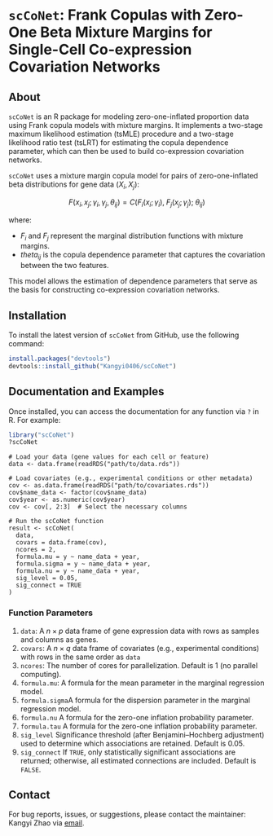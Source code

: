 # `scCoNet`: Frank Copulas with Zero-One Beta Mixture Margins for Single-Cell Co-expression Covariation Networks

<!-- badges: start -->
<!-- badges: end -->

## About

`scCoNet` is an R package for modeling zero-one-inflated proportion data using Frank copula models with mixture margins. It implements a two-stage maximum likelihood estimation (tsMLE) procedure and a two-stage likelihood ratio test (tsLRT) for estimating the copula dependence parameter, which can then be used to build co-expression covariation networks.


`scCoNet` uses a mixture margin copula model for pairs of zero-one-inflated beta distributions for gene data $(X_i, X_j)$:


$$
F(x_i, x_j; \gamma_i, \gamma_j, \theta_{ij}) = C\Big( F_i(x_i; \gamma_i),\; F_j(x_j; \gamma_j);\; \theta_{ij} \Big)
$$

where:

- $F_i$ and $F_j$ represent the marginal distribution functions with mixture margins.
- $theta_{ij}$ is the copula dependence parameter that captures the covariation between the two features.

This model allows the estimation of dependence parameters that serve as the basis for constructing co-expression covariation networks.


## Installation

To install the latest version of `scCoNet` from GitHub, use the following command:


```r
install.packages("devtools")
devtools::install_github("Kangyi0406/scCoNet")
```

## Documentation and Examples

Once installed, you can access the documentation for any function via `?` in R. For example:

``` r
library("scCoNet")
?scCoNet

```

```{r}
# Load your data (gene values for each cell or feature)
data <- data.frame(readRDS("path/to/data.rds"))

# Load covariates (e.g., experimental conditions or other metadata)
cov <- as.data.frame(readRDS("path/to/covariates.rds"))
cov$name_data <- factor(cov$name_data)
cov$year <- as.numeric(cov$year)
cov <- cov[, 2:3]  # Select the necessary columns

# Run the scCoNet function
result <- scCoNet(
  data,
  covars = data.frame(cov),
  ncores = 2,
  formula.mu = y ~ name_data + year,
  formula.sigma = y ~ name_data + year,
  formula.nu = y ~ name_data + year,
  sig_level = 0.05,
  sig_connect = TRUE
)
```


### Function Parameters

1. `data`: A $n \times p$ data frame of gene expression data with rows as samples and columns as genes.
2. `covars`: A $n \times q$ data frame of covariates (e.g., experimental conditions) with rows in the same order as `data`
3. `ncores`: The number of cores for parallelization. Default is 1 (no parallel computing).
4. `formula.mu`: A formula for the mean parameter in the marginal regression model.
5. `formula.sigma`A formula for the dispersion parameter in the marginal regression model.
6. `formula.nu` A formula for the zero-one inflation probability parameter.
7. `formula.tau` A formula for the zero-one inflation probability parameter.
8. `sig_level` Significance threshold (after Benjamini–Hochberg adjustment) used to determine which associations are retained. Default is 0.05.
9. `sig_connect` If `TRUE`, only statistically significant associations are returned; otherwise, all estimated connections are included. Default is `FALSE`.


## Contact

For bug reports, issues, or suggestions, please contact the maintainer:
 Kangyi Zhao via [email](mailto:kaz78@pitt.edu).

